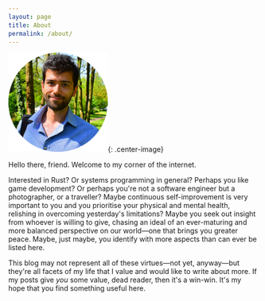 ```yaml
---
layout: page
title: About
permalink: /about/
---
```


![Me](/assets/images/me.png){: .center-image}

Hello there, friend. Welcome to my corner of the internet.

Interested in Rust?  Or systems programming in general? Perhaps you like game
development? Or perhaps you're not a software engineer but a photographer, or a
traveller? Maybe continuous self-improvement is very important to you and you
prioritise your physical and mental health, relishing in overcoming yesterday's
limitations? Maybe you seek out insight from whoever is willing to give,
chasing an ideal of an ever-maturing and more balanced perspective on our
world—one that brings you greater peace. Maybe, just maybe, you identify with
more aspects than can ever be listed here.

This blog may not represent all of these virtues—not yet, anyway—but they're all
facets of my life that I value and would like to write about more. If my posts
give _you_ some value, dead reader, then it's a win-win. It's my hope that you
find something useful here.
